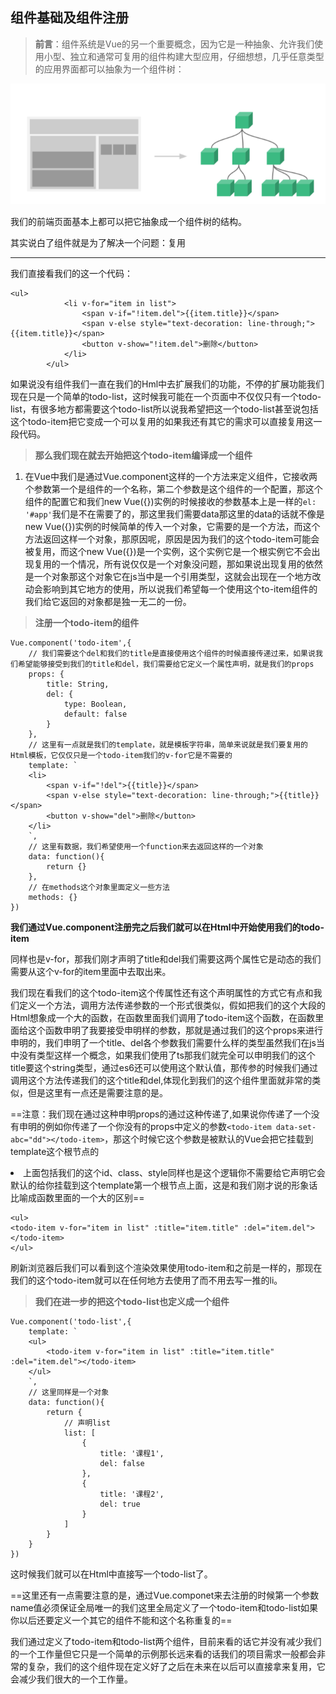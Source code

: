 ## 组件基础及组件注册

> **前言**：组件系统是Vue的另一个重要概念，因为它是一种抽象、允许我们使用小型、独立和通常可复用的组件构建大型应用，仔细想想，几乎任意类型的应用界面都可以抽象为一个组件树：

![image](https://raw.githubusercontent.com/zhangh-design/vue-examples/master/02%20%E7%BB%84%E4%BB%B6%E5%9F%BA%E7%A1%80%E5%8F%8A%E7%BB%84%E4%BB%B6%E6%B3%A8%E5%86%8C/1.png)

我们的前端页面基本上都可以把它抽象成一个组件树的结构。

其实说白了组件就是为了解决一个问题：复用

---

我们直接看我们的这一个代码：
```
<ul>
			<li v-for="item in list">
				<span v-if="!item.del">{{item.title}}</span>
				<span v-else style="text-decoration: line-through;">{{item.title}}</span>
				<button v-show="!item.del">删除</button>
			</li>
		</ul>
```
如果说没有组件我们一直在我们的Hml中去扩展我们的功能，不停的扩展功能我们现在只是一个简单的todo-list，这时候我可能在一个页面中不仅仅只有一个todo-list，有很多地方都需要这个todo-list所以说我希望把这一个todo-list甚至说包括这个todo-item把它变成一个可以复用的如果我还有其它的需求可以直接复用这一段代码。

> **那么我们现在就去开始把这个todo-item编译成一个组件**

1. 在Vue中我们是通过Vue.component这样的一个方法来定义组件，它接收两个参数第一个是组件的一个名称，第二个参数是这个组件的一个配置，那这个组件的配置它和我们new Vue({})实例的时候接收的参数基本上是一样的`el: '#app'`我们是不在需要了的，那这里我们需要data那这里的data的话就不像是new Vue({})实例的时候简单的传入一个对象，它需要的是一个方法，而这个方法返回这样一个对象，那原因呢，原因是因为我们的这个todo-item可能会被复用，而这个new Vue({})是一个实例，这个实例它是一个根实例它不会出现复用的一个情况，所有说仅仅是一个对象没问题，那如果说出现复用的依然是一个对象那这个对象它在js当中是一个引用类型，这就会出现在一个地方改动会影响到其它地方的使用，所以说我们希望每一个使用这个to-item组件的我们给它返回的对象都是独一无二的一份。

> **注册一个todo-item的组件**

```
Vue.component('todo-item',{
    // 我们需要这个del和我们的title是直接使用这个组件的时候直接传递过来，如果说我们希望能够接受到我们的title和del，我们需要给它定义一个属性声明，就是我们的props
	props: {
		title: String,
		del: {
			type: Boolean,
			default: false
		}
	},
	// 这里有一点就是我们的template，就是模板字符串，简单来说就是我们要复用的Html模板，它仅仅只是一个todo-item我们的v-for它是不需要的
	template: `
	<li>
		<span v-if="!del">{{title}}</span>
		<span v-else style="text-decoration: line-through;">{{title}}</span>
		<button v-show="del">删除</button>
	</li>
	`,
	// 这里有数据，我们希望使用一个function来去返回这样的一个对象
	data: function(){
		return {}
	},
	// 在methods这个对象里面定义一些方法
	methods: {}
})
```
**我们通过Vue.component注册完之后我们就可以在Html中开始使用我们的todo-item**

同样也是v-for，那我们刚才声明了title和del我们需要这两个属性它是动态的我们需要从这个v-for的item里面中去取出来。

我们现在看我们的这个todo-item这个传属性还有这个声明属性的方式它有点和我们定义一个方法，调用方法传递参数的一个形式很类似，假如把我们的这个大段的Html想象成一个大的函数，在函数里面我们调用了todo-item这个函数，在函数里面给这个函数申明了我要接受申明样的参数，那就是通过我们的这个props来进行申明的，我们申明了一个title、del各个参数我们需要什么样的类型虽然我们在js当中没有类型这样一个概念，如果我们使用了ts那我们就完全可以申明我们的这个title要这个string类型，通过es6还可以使用这个默认值，那传参的时候我们通过调用这个方法传递我们的这个title和del,体现化到我们的这个组件里面就非常的类似，但是这里有一点还是需要注意的是。

==注意：我们现在通过这种申明props的通过这种传递了,如果说你传递了一个没有申明的例如你传递了一个你没有的props中定义的参数`<todo-item data-set-abc="dd"></todo-item>`，那这个时候它这个参数是被默认的Vue会把它挂载到template这个根节点的<li>上面包括我们的这个id、class、style同样也是这个逻辑你不需要给它声明它会默认的给你挂载到这个template第一个根节点上面，这是和我们刚才说的形象话比喻成函数里面的一个大的区别==
```
<ul>
<todo-item v-for="item in list" :title="item.title" :del="item.del"></todo-item>
</ul>
```

刷新浏览器后我们可以看到这个渲染效果使用todo-item和之前是一样的，那现在我们的这个todo-item就可以在任何地方去使用了而不用去写一推的li。

> **我们在进一步的把这个todo-list也定义成一个组件**


```
Vue.component('todo-list',{
	template: `
	<ul>
		<todo-item v-for="item in list" :title="item.title" :del="item.del"></todo-item>
	</ul>
	`,
	// 这里同样是一个对象
	data: function(){
		return {
		    // 声明list
			list: [
				{
					title: '课程1',
					del: false
				},
				{
					title: '课程2',
					del: true
				}
			]
		}
	}
})
```
这时候我们就可以在Html中直接写一个todo-list了。


==这里还有一点需要注意的是，通过Vue.componet来去注册的时候第一个参数name值必须保证全局唯一的我们这里全局定义了一个todo-item和todo-list如果你以后还要定义一个其它的组件不能和这个名称重复的==

我们通过定义了todo-item和todo-list两个组件，目前来看的话它并没有减少我们的一个工作量但它只是一个简单的示例那长远来看的话我们的项目需求一般都会非常的复杂，我们的这个组件现在定义好了之后在未来在以后可以直接拿来复用，它会减少我们很大的一个工作量。